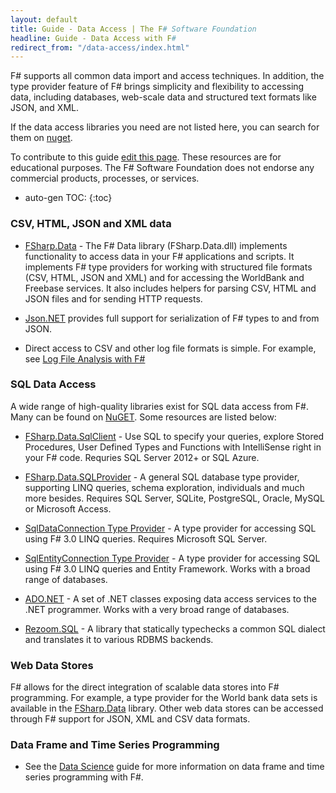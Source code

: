 ```yaml
---
layout: default
title: Guide - Data Access | The F# Software Foundation
headline: Guide - Data Access with F#
redirect_from: "/data-access/index.html"
---
```


F# supports all common data import and access techniques. In addition, the type provider feature of 
F# brings simplicity and flexibility to accessing data, including databases, web-scale data and structured 
text formats like JSON, and XML.  

If the data access libraries you need are not listed here, you can search for them on [nuget](http://nuget.org).

<div class="jumbotron visible-lg calloutBox" id="how-to-add-testimonial"> 
    <p>To contribute to this guide <a href="https://github.com/fsharp/fsfoundation/edit/gh-pages/guides/data-access/index.md">edit this page</a>. These resources are for educational purposes. The F# Software Foundation does not endorse any commercial products, processes, or services.</p>
</div>              

* auto-gen TOC:
{:toc}


### CSV, HTML, JSON and XML data

* [FSharp.Data](http://fsharp.github.io/FSharp.Data/) - The F# Data library (FSharp.Data.dll) implements functionality to access data in your F# applications and scripts.  It implements F# type providers for working with structured file formats (CSV, HTML, JSON and XML) and for accessing the WorldBank and Freebase services. It also includes helpers for parsing CSV, HTML and JSON files and for sending HTTP requests.

* [Json.NET](http://json.codeplex.com/) provides full support for serialization of F# types to and from JSON.

* Direct access to CSV and other log file formats is simple. For example, see [Log File Analysis with F#](http://jyliao.blogspot.co.uk/2011/03/log-analysis-with-f.html)


### SQL Data Access

A wide range of high-quality libraries exist for SQL data access from F#. Many can be found on [NuGET](http://nuget.org).
Some resources are listed below:

* [FSharp.Data.SqlClient](http://fsprojects.github.io/FSharp.Data.SqlClient/) - Use SQL to specify your queries, explore Stored Procedures, User Defined Types and Functions with IntelliSense right in your F# code. Requries SQL Server 2012+ or SQL Azure.

* [FSharp.Data.SQLProvider](http://fsprojects.github.io/SQLProvider/) - A general SQL database type provider, supporting LINQ queries, schema exploration, individuals and much more besides. Requires SQL Server, SQLite, PostgreSQL, Oracle, MySQL or Microsoft Access.

* [SqlDataConnection Type Provider](http://msdn.microsoft.com/en-us/library/hh361033.aspx) - A type provider for accessing SQL using F# 3.0 LINQ queries. Requires Microsoft SQL Server.

* [SqlEntityConnection Type Provider](http://msdn.microsoft.com/en-us/library/hh361035.aspx) - A type provider for accessing SQL using F# 3.0 LINQ queries and Entity Framework. Works with a broad range of databases.

* [ADO.NET](http://msdn.microsoft.com/en-us/library/aa286484.aspx) - A set of .NET classes exposing data access services to the .NET programmer. Works with a very broad range of databases.

* [Rezoom.SQL](https://github.com/rspeele/Rezoom.SQL) - A library that statically typechecks a common SQL dialect and translates it to various RDBMS backends.

### Web Data Stores

F# allows for the direct integration of scalable data stores into F# programming. For example, a type provider for the World bank data sets is available in the [FSharp.Data](http://fsharp.github.io/FSharp.Data/) library. Other
web data stores can be accessed through F# support for JSON, XML and CSV data formats.

### Data Frame and Time Series Programming

* See the [Data Science](/guides/data-science) guide for more information on data frame and time series programming with F#.




